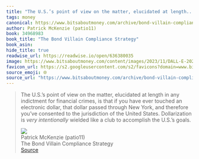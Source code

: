 ```yaml
---
title: "The U.S.’s point of view on the matter, elucidated at length..."
tags: money
canonical: https://www.bitsaboutmoney.com/archive/bond-villain-compliance-strategy/
author: Patrick McKenzie (patio11)
book: 34968983
book_title: "The Bond Villain Compliance Strategy"
book_asin: 
hide_title: true
readwise_url: https://readwise.io/open/636380035
image: https://www.bitsaboutmoney.com/content/images/2023/11/DALL-E-2023-11-23-22.40.26---A-sleek--professional-cartoon-in-the-style-of-The-Economist-or-Bloomberg--featuring-a-middle-aged-Chinese-man-styled-as-a-classic-Bond-villain-like-Bl.png
favicon_url: https://s2.googleusercontent.com/s2/favicons?domain=www.bitsaboutmoney.com
source_emoji: 🌐
source_url: "https://www.bitsaboutmoney.com/archive/bond-villain-compliance-strategy/#:~:text=The%20U.S.%E2%80%99s%20point,the%20U.S.%E2%80%99s%20goals."
---
```


> The U.S.’s point of view on the matter, elucidated at length in any indictment for financial crimes, is that if you have ever touched an electronic dollar, that dollar passed through New York, and therefore you’ve consented to the jurisdiction of the United States. Dollarization is *very intentionally* wielded like a club to accomplish the U.S.’s goals.
> <div class="quoteback-footer"><div class="quoteback-avatar"><img class="mini-favicon" src="https://s2.googleusercontent.com/s2/favicons?domain=www.bitsaboutmoney.com"></div><div class="quoteback-metadata"><div class="metadata-inner"><span style="display:none">FROM:</span><div aria-label="Patrick McKenzie (patio11)" class="quoteback-author"> Patrick McKenzie (patio11)</div><div aria-label="The Bond Villain Compliance Strategy" class="quoteback-title"> The Bond Villain Compliance Strategy</div></div></div><div class="quoteback-backlink"><a target="_blank" aria-label="go to the full text of this quotation" rel="noopener" href="https://www.bitsaboutmoney.com/archive/bond-villain-compliance-strategy/#:~:text=The%20U.S.%E2%80%99s%20point,the%20U.S.%E2%80%99s%20goals." class="quoteback-arrow"> Source</a></div></div>